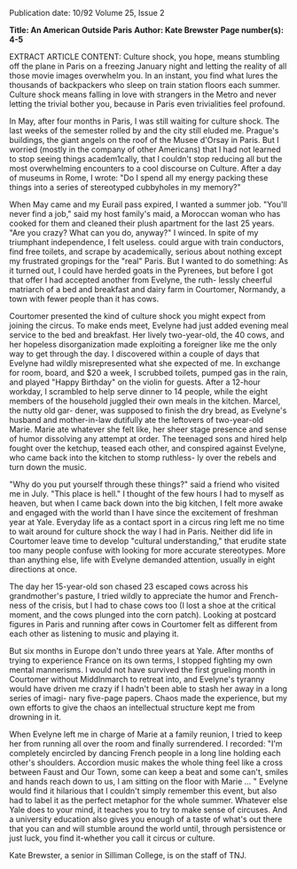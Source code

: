 Publication date: 10/92
Volume 25, Issue 2

**Title: An American Outside Paris**
**Author: Kate Brewster**
**Page number(s): 4-5**

EXTRACT ARTICLE CONTENT:
Culture shock, you hope, means stumbling off the 
plane in Paris on a freezing January night and letting the 
reality of all those movie images overwhelm 
you. In an instant, you find what lures the thousands of 
backpackers who sleep on train station floors each summer. 
Culture shock means falling in love with strangers in the 
Metro and never letting the trivial bother you, because in 
Paris even trivialities feel profound. 

In May, after four months in Paris, I was still 
waiting for culture shock. The last 
weeks of the 
semester rolled 
by and the city 
still eluded me. 
Prague's buildings, the giant angels on the roof of the Musee 
d'Orsay in Paris. But I worried (mostly in the company of 
other Americans) that I had not learned to stop seeing 
things academ1cally, that I couldn't stop reducing all but the 
most overwhelming encounters to a cool discourse on 
Culture. After a day of museums in Rome, I wrote: "Do I 
spend all my energy packing 
these things into a series of 
stereotyped cubbyholes in 
my memory?" 

When May came and 
my Eurail pass expired, I 
wanted a summer job. 
"You'll never find a job," 
said my host family's 
maid, a 
Moroccan 
woman 
who 
has 
cooked for them and 
cleaned their plush 
apartment for the last 
25 years. "Are you 
crazy? What can you 
do, 
anyway?" 
I 
winced. In spite of 
my 
triumphant 
independence, I 
felt 
useless. 
could argue with 
train conductors, find free 
toilets, and scrape by academically, serious 
about nothing except my frustrated gropings for the "real" 
Paris. But I wanted to do something: As it turned out, I 
could have herded goats in the Pyrenees, but before I got 
that offer I had accepted another from Evelyne, the ruth-
lessly cheerful matriarch of a bed and breakfast and dairy 
farm in Courtomer, Normandy, a town with fewer people 
than it has cows. 

Courtomer presented the kind of culture shock you 
might expect from joining the circus. To make ends meet, 
Evelyne had just added evening meal service to the bed and 
breakfast. Her lively two-year-old, the 40 cows, and her 
hopeless disorganization made exploiting a foreigner like 
me the only way to get through the day. I discovered within 
a couple of days that Evelyne had wildly misrepresented 
what she expected of me. In exchange for room, board, and 
$20 a week, I scrubbed toilets, pumped gas in the rain, and 
played "Happy Birthday" on the violin for guests. After a 
12-hour workday, I scrambled to help serve dinner to 14 
people, while the eight members of the household juggled 
their own meals in the kitchen. Marcel, the nutty old gar-
dener, was supposed to finish the dry bread, as Evelyne's 
husband and mother-in-law dutifully ate the leftovers of 
two-year-old Marie. Marie ate whatever she felt like, her 
sheer stage presence and sense of humor dissolving any 
attempt at order. The teenaged sons and hired help fought 
over the ketchup, teased each other, and conspired against 
Evelyne, who came back into the kitchen to stomp ruthless-
ly over the rebels and turn down the music. 

"Why do you put yourself through these things?" said a 
friend who visited me in July. "This place is hell." I thought 
of the few hours I had to myself as heaven, but when I came 
back down into the big kitchen, I felt more awake and 
engaged with the world than I have since the excitement of 
freshman year at Yale. Everyday life as a contact sport in a 
circus ring left me no time to wait around for culture shock 
the way I had in Paris. Neither did life in Courtomer leave 
time to develop "cultural understanding," that erudite state 
too many people confuse with looking for more accurate 
stereotypes. More than anything else, life with Evelyne 
demanded attention, usually in eight directions at once. 

The day her 15-year-old son chased 23 escaped cows across 
his grandmother's pasture, I tried wildly to appreciate the 
humor and French-ness of the crisis, but I had to chase cows 
too (I lost a shoe at the critical moment, and the cows 
plunged into the corn patch). Looking at postcard figures in 
Paris and running after cows in Courtomer felt as different 
from each other as listening to music and playing it. 

But six months in Europe don't undo three years at 
Yale. After months of trying to experience France on 
its own terms, I stopped fighting my own mental 
mannerisms. I would not have survived the first grueling 
month in Courtomer without Middlnmarch to retreat into, 
and Evelyne's tyranny would have driven me crazy if I 
hadn't been able to stash her away in a long series of imagi-
nary five-page papers. Chaos made the experience, but my 
own efforts to give the chaos an intellectual structure kept 
me from drowning in it. 

When Evelyne left me in charge of Marie at a family 
reunion, I tried to keep her from running all over the room 
and finally surrendered. I recorded: "I'm completely encircled 
by dancing French people in a long line holding each 
other's shoulders. Accordion music makes the whole thing 
feel like a cross between Faust and Our Town, some can 
keep a beat and some can't, smiles and hands reach down to 
us, I am sitting on the floor with Marie ... " Evelyne would 
find it hilarious that I couldn't simply remember this event, 
but also had to label it as the perfect metaphor for the 
whole summer. Whatever else Yale does to your mind, it 
teaches you to try to make sense of circuses. And a university 
education also gives you enough of a taste of what's out 
there that you can and will stumble around the world until, 
through persistence or just luck, you find it-whether you 
call it circus or culture. 

Kate Brewster, a senior in Silliman College, is on the staff of TNJ.